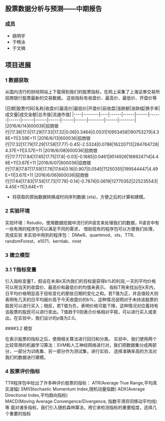 

## 股票数据分析与预测——中期报告

### 成员

- 姚明宇
- 于畅泳
- 于文楠

     
## 项目进展

### 1 数据获取

从国内流行的财经网站上下载得到我们的股票指标，在网上采集了上海证券交易所招商银行股票最新的交易数据。
这些指标有收盘价、最高价、最低价、开盘价等



|日期|股票代码|名称|收盘价|最高价|最低价|开盘价|前收盘|涨跌额|涨跌幅|换手率|成交量|成交金额|总市值|流通市值|
|----|--------|----|------|------|------|------|------|------|------|------|------|------|--------|------|--------|
|2016/6/14|600036|招商银行|17.38|17.5|17.29|17.33|17.32|0.06|0.3464|0.0531|10953458|190753279|4.38E+11|3.59E+11
|2016/6/13|600036|招商银行|17.32|17.79|17.29|17.58|17.77|-0.45|-2.5324|0.0786|16220713|284764728|4.37E+11|3.57E+11
|2016/6/08|600036|招商银行|17.77|17.84|17.65|17.75|17.8|-0.03|-0.1685|0.0461|9514926|168924714|4.48E+11|3.67E+11
|2016/6/07|600036|招商银行|17.8|17.87|17.59|17.76|17.64|0.16|0.907|0.0545|11250355|199544447|4.49E+11|3.67E+11
|2016/6/06|600036|招商银行|17.64|17.83|17.56|17.73|17.78|-0.14|-0.7874|0.0619|12770352|225235543|4.45E+11|3.64E+11

- 将获取的原始数据转换成时间序列数据 (xts)，方便之后的计算和建模。


### 2 实验环境

实验环境：Rstudio，使用数据挖掘中流行的R语言来处理我们的数据，R语言中有一些有用的程序包可以满足不同的需求，
借助现有的程序包可以方便我们处理，完成实验
本实验中用到的程序包：
DMwR、quantmod、xts、TTR、randomForest、e1071、kernlab、nnet


### 3 建立模型

###   3.1 T指标变量

引入指标变量T，假设在未来k天内我们的目标是获得b%的利润,一天的平均价格可以用当天的收盘价、最高价和最低价的均值来表示。
指标T用来找出在k天内，日平均价格明显高于目标变化的那些日期的变化之和。若T值为正，并且值较大则表明有几天的日平均报价高于今天收盘价的b%，这种情况说明对于未持该股票的股民可以进行买入；相反，若T值为负，表明价格可能下降，这种情况对应着持有该股票的股民可以进行卖出。T值趋于0则表示价格相对平稳，可以进行买入或卖出。在实验中，我们设计的p值为2.0。

 ####3.2 模型

在表示股票的指标之后，使用相关算法进行回归和分类。
实验中，我们使用两个比较常用的机器学习算法：SVM和人工神经网络进行对，我们把数据集分成两部分，一部分为训练集、另一部分作为测试集，进行实验，
选择准确率高的方法对我们的数据进行建模。

### 4 股票评价指标

TTR程序包中给出了许多种评价股票的指标：
ATR(Average True Range,平均真实波幅)
SMI(Stochastic Momentum Index,随机动量指数)
ADX(Average Directional Index,平均趋向指标)
MACD(Moving Average Convergence/Divergence, 指数平滑异同移动平均线)等
面对诸多指标，我们引入随机森林算法，用它来检测指标的重要程度，选择几个重要的指标



